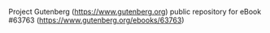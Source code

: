 Project Gutenberg (https://www.gutenberg.org) public repository for
eBook #63763 (https://www.gutenberg.org/ebooks/63763)

